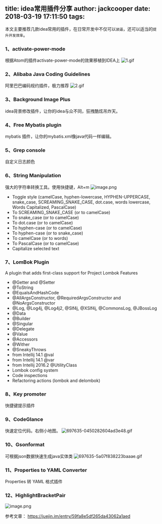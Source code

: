 title: idea常用插件分享
author: jackcooper
date: 2018-03-19 17:11:50
tags:
---
 本文主要推荐几款idea常用的插件，在日常开发中不仅可以`装逼`，还可以适当的`提升开发效率`。

### 1、activate-power-mode

根据Atom的插件activate-power-mode的效果移植到IDEA上
![1.gif](http://upload-images.jianshu.io/upload_images/3710706-c7185de2f098d768.gif?imageMogr2/auto-orient/strip%7CimageView2/2/w/1240)

### 2、Alibaba Java Coding Guidelines
 阿里巴巴编码规约插件，极力推荐
![2.gif](http://upload-images.jianshu.io/upload_images/3710706-b9a3f3382f0847a6.gif?imageMogr2/auto-orient/strip%7CimageView2/2/w/1240)

### 3、Background Image Plus
idea背景修改插件，让你的idea与众不同，狂拽酷炫吊炸天。

### 4、Free Mybatis plugin
mybatis 插件，让你的mybatis.xml像java代码一样编辑。

### 5、Grep console
自定义日志颜色

### 6、String Manipulation
强大的字符串转换工具。使用快捷键，Alt+m 
![image.png](http://upload-images.jianshu.io/upload_images/3710706-c057ed7c42a554fb.png?imageMogr2/auto-orient/strip%7CimageView2/2/w/1240)

* Toggle style (camelCase, hyphen-lowercase, HYPHEN-UPPERCASE, snake_case, SCREAMING_SNAKE_CASE, dot.case, words lowercase, Words Capitalized, PascalCase)
* To SCREAMING_SNAKE_CASE (or to camelCase)
* To snake_case (or to camelCase)
* To dot.case (or to camelCase)
* To hyphen-case (or to camelCase)
* To hyphen-case (or to snake_case)
* To camelCase (or to words)
* To PascalCase (or to camelCase)
* Capitalize selected text

### 7、LomBok Plugin
A plugin that adds first-class support for Project Lombok  Features
* @Getter and @Setter
* @ToString
* @EqualsAndHashCode
* @AllArgsConstructor, @RequiredArgsConstructor and @NoArgsConstructor
* @Log, @Log4j, @Log4j2, @Slf4j, @XSlf4j, @CommonsLog, @JBossLog
* @Data
* @Builder
* @Singular
* @Delegate
* @Value
* @Accessors
* @Wither
* @SneakyThrows
* from Intellij 14.1 @val
* from Intellij 14.1 @var
* from Intellij 2016.2 @UtilityClass
* Lombok config system
* Code inspections
* Refactoring actions (lombok and delombok)

### 8、Key promoter
快捷键提示插件

### 9、CodeGlance
快速定位代码。右侧小地图。
![697635-0450282604ad3e48.gif](http://upload-images.jianshu.io/upload_images/3710706-28964ccb0111dc51.gif?imageMogr2/auto-orient/strip%7CimageView2/2/w/1240)


### 10、Gsonformat
可根据json数据快速生成java实体类
![697635-5a07f838223baaae.gif](http://upload-images.jianshu.io/upload_images/3710706-679c2e8dc02ffd5f.gif?imageMogr2/auto-orient/strip%7CimageView2/2/w/1240)



### 11、Properties to YAML Converter
Properties 转 YAML 格式插件

### 12、HighlightBracketPair
![image.png](https://upload-images.jianshu.io/upload_images/3710706-9f5f747391434d7f.png?imageMogr2/auto-orient/strip%7CimageView2/2/w/1240)



参考文章：
https://juejin.im/entry/59fa8e5df265da43062a1aed